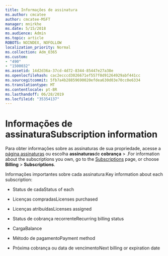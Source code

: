 ```yaml
---
title: Informações de assinatura
ms.author: cmcatee
author: cmcatee-MSFT
manager: mnirkhe
ms.date: 5/15/2018
ms.audience: Admin
ms.topic: article
ROBOTS: NOINDEX, NOFOLLOW
localization_priority: Normal
ms.collection: Adm_O365
ms.custom:
- "490"
- "1500032"
ms.assetid: 14d2d36a-37cd-4d72-8344-85447e27a38e
ms.openlocfilehash: cac2ecccd3026671ef557f0d91264929abf441cc
ms.sourcegitcommit: 5fb7a4b28859690020efdea630d03e70cc0e6334
ms.translationtype: MT
ms.contentlocale: pt-BR
ms.lasthandoff: 06/28/2019
ms.locfileid: "35354137"
---
```

# <a name="subscription-information"></a><span data-ttu-id="0af90-102">Informações de assinatura</span><span class="sxs-lookup"><span data-stu-id="0af90-102">Subscription information</span></span>

<span data-ttu-id="0af90-103">Para obter informações sobre as assinaturas de sua propriedade, acesse a [página assinaturas](https://go.microsoft.com/fwlink/p/?linkid=842054) ou escolha **assinaturas**de **cobrança** \> .</span><span class="sxs-lookup"><span data-stu-id="0af90-103">For information about the subscriptions you own, go to the [Subscriptions](https://go.microsoft.com/fwlink/p/?linkid=842054) page, or choose **Billing** \> **Subscriptions**.</span></span>
  
<span data-ttu-id="0af90-104">Informações importantes sobre cada assinatura:</span><span class="sxs-lookup"><span data-stu-id="0af90-104">Key information about each subscription:</span></span>
  
- <span data-ttu-id="0af90-105">Status de cada</span><span class="sxs-lookup"><span data-stu-id="0af90-105">Status of each</span></span>

- <span data-ttu-id="0af90-106">Licenças compradas</span><span class="sxs-lookup"><span data-stu-id="0af90-106">Licenses purchased</span></span>

- <span data-ttu-id="0af90-107">Licenças atribuídas</span><span class="sxs-lookup"><span data-stu-id="0af90-107">Licenses assigned</span></span>

- <span data-ttu-id="0af90-108">Status de cobrança recorrente</span><span class="sxs-lookup"><span data-stu-id="0af90-108">Recurring billing status</span></span>

- <span data-ttu-id="0af90-109">Carga</span><span class="sxs-lookup"><span data-stu-id="0af90-109">Balance</span></span>

- <span data-ttu-id="0af90-110">Método de pagamento</span><span class="sxs-lookup"><span data-stu-id="0af90-110">Payment method</span></span>

- <span data-ttu-id="0af90-111">Próxima cobrança ou data de vencimento</span><span class="sxs-lookup"><span data-stu-id="0af90-111">Next billing or expiration date</span></span>
